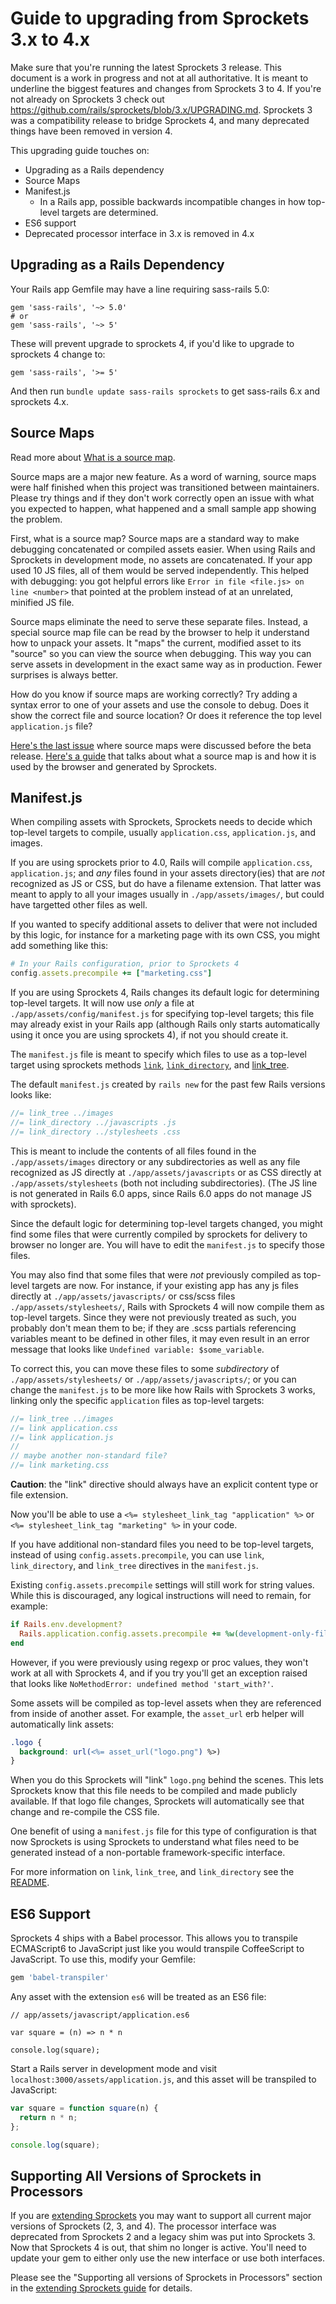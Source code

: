 # Guide to upgrading from Sprockets 3.x to 4.x

Make sure that you're running the latest Sprockets 3 release. This document is a work in progress and not at all authoritative. It is meant to underline the biggest features and changes from Sprockets 3 to 4. If you're not already on Sprockets 3 check out https://github.com/rails/sprockets/blob/3.x/UPGRADING.md. Sprockets 3 was a compatibility release to bridge Sprockets 4, and many deprecated things have been removed in version 4.

This upgrading guide touches on:

- Upgrading as a Rails dependency
- Source Maps
- Manifest.js
  - In a Rails app, possible backwards incompatible changes in how top-level targets are determined.
- ES6 support
- Deprecated processor interface in 3.x is removed in 4.x

## Upgrading as a Rails Dependency

Your Rails app Gemfile may have a line requiring sass-rails 5.0:

    gem 'sass-rails', '~> 5.0'
    # or
    gem 'sass-rails', '~> 5'

These will prevent upgrade to sprockets 4, if you'd like to upgrade to sprockets 4 change to:

    gem 'sass-rails', '>= 5'

And then run `bundle update sass-rails sprockets` to get sass-rails 6.x and sprockets 4.x.

## Source Maps

Read more about [What is a source map](https://schneems.com/2017/11/14/wtf-is-a-source-map/).

Source maps are a major new feature. As a word of warning, source maps were half finished when this project was transitioned between maintainers. Please try things and if they don't work correctly open an issue with what you expected to happen, what happened and a small sample app showing the problem.

First, what is a source map? Source maps are a standard way to make debugging concatenated or compiled assets easier. When using Rails and Sprockets in development mode, no assets are concatenated. If your app used 10 JS files, all of them would be served independently. This helped with debugging: you got helpful errors like `Error in file <file.js> on line <number>` that pointed at the problem instead of at an unrelated, minified JS file.

Source maps eliminate the need to serve these separate files. Instead, a special source map file can be read by the browser to help it understand how to unpack your assets. It "maps" the current, modified asset to its "source" so you can view the source when debugging. This way you can serve assets in development in the exact same way as in production. Fewer surprises is always better.

How do you know if source maps are working correctly? Try adding a syntax error to one of your assets and use the console to debug. Does it show the correct file and source location? Or does it reference the top level `application.js` file?

[Here's the last issue](https://github.com/rails/sprockets/issues/157) where source maps were discussed before the beta release. [Here's a guide](https://github.com/rails/sprockets/blob/master/guides/source_maps.md) that talks about what a source map is and how it is used by the browser and generated by Sprockets.

## Manifest.js

When compiling assets with Sprockets, Sprockets needs to decide which top-level targets to compile, usually `application.css`, `application.js`, and images.

If you are using sprockets prior to 4.0, Rails will compile `application.css`, `application.js`; and *any* files found in your assets directory(ies) that are _not_ recognized as JS or CSS, but do have a filename extension. That latter was meant to apply to all your images usually in `./app/assets/images/`, but could have targetted other files as well.

If you wanted to specify additional assets to deliver that were not included by this logic, for instance for a marketing page with its own CSS, you might add something like this:


```ruby
# In your Rails configuration, prior to Sprockets 4
config.assets.precompile += ["marketing.css"]
```

If you are using Sprockets 4, Rails changes its default logic for determining top-level targets.  It will now use _only_ a file at `./app/assets/config/manifest.js` for specifying top-level targets; this file may already exist in your Rails app (although Rails only starts automatically using it once you are using sprockets 4), if not you should create it.

The `manifest.js` file is meant to specify which files to use as a top-level target using sprockets methods [`link`](README.md#link), [`link_directory`](README.md#link_directory), and [link_tree](README.md#link_tree).

The default `manifest.js` created by `rails new` for the past few Rails versions looks like:

```js
//= link_tree ../images
//= link_directory ../javascripts .js
//= link_directory ../stylesheets .css
```

This is meant to include the contents of all files found in the `./app/assets/images` directory or any subdirectories as well as any file recognized as JS directly at `./app/assets/javascripts` or as CSS directly at `./app/assets/stylesheets` (both not including subdirectories). (The JS line is not generated in Rails 6.0 apps, since Rails 6.0 apps do not manage JS with sprockets).

Since the default logic for determining top-level targets changed, you might find some files that were currently compiled by sprockets for delivery to browser no longer are. You will have to edit the `manifest.js` to specify those files.

You may also find that some files that were *not* previously compiled as top-level targets are now. For instance, if your existing app has any js files directly at `./app/assets/javascripts/` or css/scss files `./app/assets/stylesheets/`, Rails with Sprockets 4 will now compile them as top-level targets. Since they were not previously treated as such, you probably don't mean them to be; if they are .scss partials referencing variables meant to be defined in other files, it may even result in an error message that looks like `Undefined variable: $some_variable`.

To correct this, you can move these files to some _subdirectory_ of `./app/assets/stylesheets/` or `./app/assets/javascripts/`; or you can change the `manifest.js` to be more like how Rails with Sprockets 3 works, linking only the specific `application` files as top-level targets:

```js
//= link_tree ../images
//= link application.css
//= link application.js
//
// maybe another non-standard file?
//= link marketing.css
```

**Caution**: the "link" directive should always have an explicit content type or file extension.

Now you'll be able to use a `<%= stylesheet_link_tag "application" %>` or `<%= stylesheet_link_tag "marketing" %>` in your code.

If you have additional non-standard files you need to be top-level targets, instead of using `config.assets.precompile`, you can use `link`, `link_directory`, and `link_tree` directives in the `manifest.js`.

Existing `config.assets.precompile` settings will still work for string values. While this is discouraged, any logical instructions will need to remain, for example:

```ruby
if Rails.env.development?
  Rails.application.config.assets.precompile += %w(development-only-file.css)
end
```

However, if you were previously using regexp or proc values, they won't work at all with Sprockets 4, and if you try you'll get an exception raised that looks like `NoMethodError: undefined method 'start_with?'`. 

Some assets will be compiled as top-level assets when they are referenced from inside of another asset. For example, the `asset_url` erb helper will automatically link assets:

``` css
.logo {
  background: url(<%= asset_url("logo.png") %>)
}
```

When you do this Sprockets will "link" `logo.png` behind the scenes. This lets Sprockets know that this file needs to be compiled and made publicly available. If that logo file changes, Sprockets will automatically see that change and re-compile the CSS file.

One benefit of using a `manifest.js` file for this type of configuration is that now Sprockets is using Sprockets to understand what files need to be generated instead of a non-portable framework-specific interface.

For more information on `link`, `link_tree`, and `link_directory` see the [README](./README.md).

## ES6 Support

Sprockets 4 ships with a Babel processor. This allows you to transpile ECMAScript6 to JavaScript just like you would transpile CoffeeScript to JavaScript. To use this, modify your Gemfile:

```ruby
gem 'babel-transpiler'
```

Any asset with the extension `es6` will be treated as an ES6 file:

```es6
// app/assets/javascript/application.es6

var square = (n) => n * n

console.log(square);
```

Start a Rails server in development mode and visit `localhost:3000/assets/application.js`, and this asset will be transpiled to JavaScript:

```js
var square = function square(n) {
  return n * n;
};

console.log(square);
```

## Supporting All Versions of Sprockets in Processors

If you are [extending Sprockets](guides/extending_sprockets.md) you may want to support all current major versions of Sprockets (2, 3, and 4). The processor interface was deprecated from Sprockets 2 and a legacy shim was put into Sprockets 3. Now that Sprockets 4 is out, that shim no longer is active. You'll need to update your gem to either only use the new interface or use both interfaces.

Please see the "Supporting all versions of Sprockets in Processors" section in the [extending Sprockets guide](guides/extending_sprockets.md) for details.


